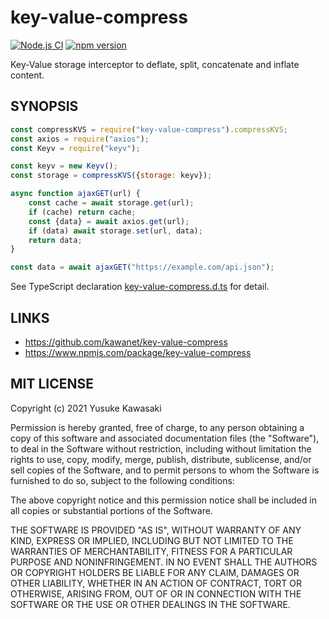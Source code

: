# key-value-compress

[![Node.js CI](https://github.com/kawanet/key-value-compress/workflows/Node.js%20CI/badge.svg?branch=main)](https://github.com/kawanet/key-value-compress/actions/)
[![npm version](https://badge.fury.io/js/key-value-compress.svg)](https://www.npmjs.com/package/key-value-compress)

Key-Value storage interceptor to deflate, split, concatenate and inflate content.

## SYNOPSIS

```js
const compressKVS = require("key-value-compress").compressKVS;
const axios = require("axios");
const Keyv = require("keyv");

const keyv = new Keyv();
const storage = compressKVS({storage: keyv});

async function ajaxGET(url) {
    const cache = await storage.get(url);
    if (cache) return cache;
    const {data} = await axios.get(url);
    if (data) await storage.set(url, data);
    return data;
}

const data = await ajaxGET("https://example.com/api.json");
```

See TypeScript declaration
[key-value-compress.d.ts](https://github.com/kawanet/key-value-compress/blob/main/types/key-value-compress.d.ts)
for detail.

## LINKS

- https://github.com/kawanet/key-value-compress
- https://www.npmjs.com/package/key-value-compress

## MIT LICENSE

Copyright (c) 2021 Yusuke Kawasaki

Permission is hereby granted, free of charge, to any person obtaining a copy of this software and associated
documentation files (the "Software"), to deal in the Software without restriction, including without limitation the
rights to use, copy, modify, merge, publish, distribute, sublicense, and/or sell copies of the Software, and to permit
persons to whom the Software is furnished to do so, subject to the following conditions:

The above copyright notice and this permission notice shall be included in all copies or substantial portions of the
Software.

THE SOFTWARE IS PROVIDED "AS IS", WITHOUT WARRANTY OF ANY KIND, EXPRESS OR IMPLIED, INCLUDING BUT NOT LIMITED TO THE
WARRANTIES OF MERCHANTABILITY, FITNESS FOR A PARTICULAR PURPOSE AND NONINFRINGEMENT. IN NO EVENT SHALL THE AUTHORS OR
COPYRIGHT HOLDERS BE LIABLE FOR ANY CLAIM, DAMAGES OR OTHER LIABILITY, WHETHER IN AN ACTION OF CONTRACT, TORT OR
OTHERWISE, ARISING FROM, OUT OF OR IN CONNECTION WITH THE SOFTWARE OR THE USE OR OTHER DEALINGS IN THE SOFTWARE.
